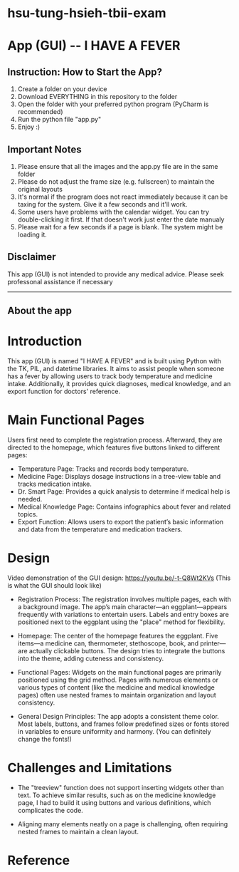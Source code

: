 # hsu-tung-hsieh-tbii-exam

# App (GUI) -- I HAVE A FEVER

## Instruction: How to Start the App?
1. Create a folder on your device
2. Download EVERYTHING in this repository to the folder
3. Open the folder with your preferred python program (PyCharm is recommended)
4. Run the python file "app.py"
5. Enjoy :)

## Important Notes
1.  Please ensure that all the images and the app.py file are in the same folder
2.  Please do not adjust the frame size (e.g. fullscreen) to maintain the original layouts
3.  It's normal if the program does not react immediately because it can be taxing for the system. Give it a few seconds and it'll work.
4.  Some users have problems with the calendar widget. You can try double-clicking it first. If that doesn't work just enter the date manualy
5.  Please wait for a few seconds if a page is blank. The system might be loading it.

## Disclaimer
This app (GUI) is not intended to provide any medical advice. Please seek professonal assistance if necessary


------------------------------------------------
## About the app
# Introduction
This app (GUI) is named "I HAVE A FEVER" and is built using Python with the TK, PIL, and datetime libraries. It aims to assist people when someone has a fever by allowing users to track body temperature and medicine intake. Additionally, it provides quick diagnoses, medical knowledge, and an export function for doctors' reference.

# Main Functional Pages
Users first need to complete the registration process. Afterward, they are directed to the homepage, which features five buttons linked to different pages:
-	Temperature Page: Tracks and records body temperature.
-	Medicine Page: Displays dosage instructions in a tree-view table and tracks medication intake.
-	Dr. Smart Page: Provides a quick analysis to determine if medical help is needed.
-	Medical Knowledge Page: Contains infographics about fever and related topics.
-	Export Function: Allows users to export the patient’s basic information and data from the temperature and medication trackers.

# Design
Video demonstration of the GUI design: https://youtu.be/-t-Q8Wt2KVs (This is what the GUI should look like)

-	Registration Process: The registration involves multiple pages, each with a background image. The app’s main character—an eggplant—appears frequently with variations to entertain users. Labels and entry boxes are positioned next to the eggplant using the "place" method for flexibility.

-	Homepage: The center of the homepage features the eggplant. Five items—a medicine can, thermometer, stethoscope, book, and printer—are actually clickable buttons. The design tries to integrate the buttons into the theme, adding cuteness and consistency.

-	Functional Pages: Widgets on the main functional pages are primarily positioned using the grid method. Pages with numerous elements or various types of content (like the medicine and medical knowledge pages) often use nested frames to maintain organization and layout consistency.

-	General Design Principles: The app adopts a consistent theme color. Most labels, buttons, and frames follow predefined sizes or fonts stored in variables to ensure uniformity and harmony. (You can definitely change the fonts!)

# Challenges and Limitations

- The "treeview" function does not support inserting widgets other than text. To achieve similar results, such as on the medicine knowledge page, I had to build it using buttons and various definitions, which complicates the code.
  
- Aligning many elements neatly on a page is challenging, often requiring nested frames to maintain a clean layout.


# Reference





